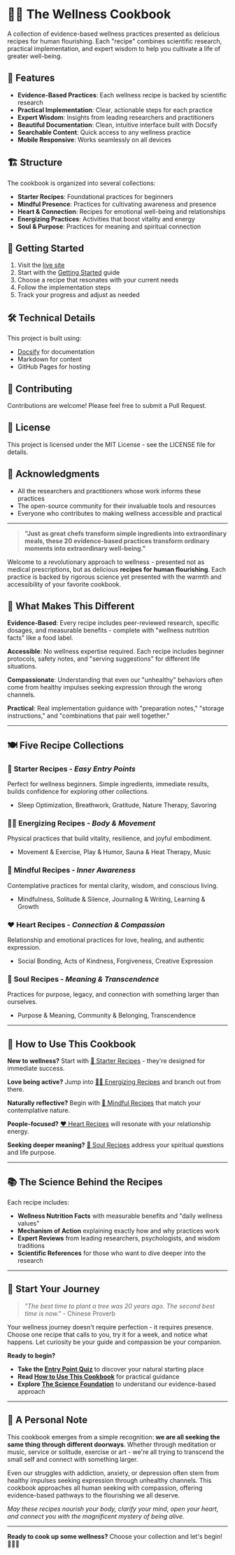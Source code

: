 # 🧑‍🍳 The Wellness Cookbook

A collection of evidence-based wellness practices presented as delicious recipes for human flourishing. Each "recipe" combines scientific research, practical implementation, and expert wisdom to help you cultivate a life of greater well-being.

## 🌟 Features

- **Evidence-Based Practices**: Each wellness recipe is backed by scientific research
- **Practical Implementation**: Clear, actionable steps for each practice
- **Expert Wisdom**: Insights from leading researchers and practitioners
- **Beautiful Documentation**: Clean, intuitive interface built with Docsify
- **Searchable Content**: Quick access to any wellness practice
- **Mobile Responsive**: Works seamlessly on all devices

## 🏗️ Structure

The cookbook is organized into several collections:

- **Starter Recipes**: Foundational practices for beginners
- **Mindful Presence**: Practices for cultivating awareness and presence
- **Heart & Connection**: Recipes for emotional well-being and relationships
- **Energizing Practices**: Activities that boost vitality and energy
- **Soul & Purpose**: Practices for meaning and spiritual connection

## 🚀 Getting Started

1. Visit the [live site](https://nirajagarwal.github.io/wellness-cookbook)
2. Start with the [Getting Started](getting-started/how-to-use.md) guide
3. Choose a recipe that resonates with your current needs
4. Follow the implementation steps
5. Track your progress and adjust as needed

## 🛠️ Technical Details

This project is built using:
- [Docsify](https://docsify.js.org/) for documentation
- Markdown for content
- GitHub Pages for hosting

## 🤝 Contributing

Contributions are welcome! Please feel free to submit a Pull Request.

## 📝 License

This project is licensed under the MIT License - see the LICENSE file for details.

## 🙏 Acknowledgments

- All the researchers and practitioners whose work informs these practices
- The open-source community for their invaluable tools and resources
- Everyone who contributes to making wellness accessible and practical

---

> **"Just as great chefs transform simple ingredients into extraordinary meals, these 20 evidence-based practices transform ordinary moments into extraordinary well-being."**

Welcome to a revolutionary approach to wellness - presented not as medical prescriptions, but as delicious **recipes for human flourishing**. Each practice is backed by rigorous science yet presented with the warmth and accessibility of your favorite cookbook.

## 🌟 What Makes This Different

**Evidence-Based**: Every recipe includes peer-reviewed research, specific dosages, and measurable benefits - complete with "wellness nutrition facts" like a food label.

**Accessible**: No wellness expertise required. Each recipe includes beginner protocols, safety notes, and "serving suggestions" for different life situations.

**Compassionate**: Understanding that even our "unhealthy" behaviors often come from healthy impulses seeking expression through the wrong channels.

**Practical**: Real implementation guidance with "preparation notes," "storage instructions," and "combinations that pair well together."

---

## 🍽️ Five Recipe Collections

### 🥗 **Starter Recipes** - *Easy Entry Points*
Perfect for wellness beginners. Simple ingredients, immediate results, builds confidence for exploring other collections.
- Sleep Optimization, Breathwork, Gratitude, Nature Therapy, Savoring

### 🏃‍♀️ **Energizing Recipes** - *Body & Movement*
Physical practices that build vitality, resilience, and joyful embodiment.
- Movement & Exercise, Play & Humor, Sauna & Heat Therapy, Music

### 🧠 **Mindful Recipes** - *Inner Awareness*
Contemplative practices for mental clarity, wisdom, and conscious living.
- Mindfulness, Solitude & Silence, Journaling & Writing, Learning & Growth

### ❤️ **Heart Recipes** - *Connection & Compassion*
Relationship and emotional practices for love, healing, and authentic expression.
- Social Bonding, Acts of Kindness, Forgiveness, Creative Expression

### 🌟 **Soul Recipes** - *Meaning & Transcendence*
Practices for purpose, legacy, and connection with something larger than ourselves.
- Purpose & Meaning, Community & Belonging, Transcendence

---

## 🚀 How to Use This Cookbook

**New to wellness?** Start with [🥗 Starter Recipes](starter/) - they're designed for immediate success.

**Love being active?** Jump into [🏃‍♀️ Energizing Recipes](energizing/) and branch out from there.

**Naturally reflective?** Begin with [🧠 Mindful Recipes](mindful/) that match your contemplative nature.

**People-focused?** [❤️ Heart Recipes](heart/) will resonate with your relationship energy.

**Seeking deeper meaning?** [🌟 Soul Recipes](soul/) address your spiritual questions and life purpose.

---

## 📚 The Science Behind the Recipes

Each recipe includes:
- **Wellness Nutrition Facts** with measurable benefits and "daily wellness values"
- **Mechanism of Action** explaining exactly how and why practices work
- **Expert Reviews** from leading researchers, psychologists, and wisdom traditions
- **Scientific References** for those who want to dive deeper into the research

---

## 🌱 Start Your Journey

> *"The best time to plant a tree was 20 years ago. The second best time is now."* - Chinese Proverb

Your wellness journey doesn't require perfection - it requires presence. Choose one recipe that calls to you, try it for a week, and notice what happens. Let curiosity be your guide and compassion be your companion.

**Ready to begin?** 

- **Take the [Entry Point Quiz](getting-started/finding-your-entry-point.md)** to discover your natural starting place
- **Read [How to Use This Cookbook](getting-started/how-to-use.md)** for practical guidance
- **Explore [The Science Foundation](getting-started/science-foundation.md)** to understand our evidence-based approach

---

## 💫 A Personal Note

This cookbook emerges from a simple recognition: **we are all seeking the same thing through different doorways**. Whether through meditation or music, service or solitude, exercise or art - we're all trying to transcend the small self and connect with something larger.

Even our struggles with addiction, anxiety, or depression often stem from healthy impulses seeking expression through unhealthy channels. This cookbook approaches all human seeking with compassion, offering evidence-based pathways to the flourishing we all deserve.

*May these recipes nourish your body, clarify your mind, open your heart, and connect you with the magnificent mystery of being alive.*

---

**Ready to cook up some wellness?** Choose your collection and let's begin! 🧑‍🍳✨
